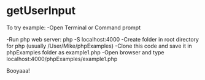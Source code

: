# getUserInput

To try example:
  -Open Terminal or Command prompt
  
  -Run php web server: php -S localhost:4000
  -Create folder in root directory for php (usually /User/Mike/phpExamples)
  -Clone this code and save it in phpExamples folder as example1.php
  -Open browser and type localhost:4000/phpExamples/example1.php
  
  Booyaaa!
